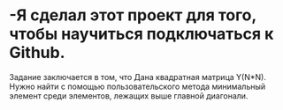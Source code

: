 # -Я сделал этот проект для того, чтобы научиться подключаться к Github.
Задание заключается в том, что Дана квадратная матрица Y(N*N).  Нужно найти с помощью пользовательского метода  минимальный элемент среди элементов, лежащих выше 
главной диагонали.
